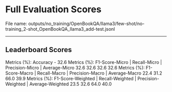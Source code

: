 # Full Evaluation Scores

File name: outputs/no_training/OpenBookQA/llama3/few-shot/no-training_2-shot_OpenBookQA_llama3_add-test.jsonl


---

## Leaderboard Scores

Metrics (%): Accuracy - 32.6
Metrics (%): F1-Score-Micro | Recall-Micro | Precision-Micro | Average-Micro
                32.6        32.6          32.6        32.6
Metrics (%): F1-Score-Macro | Recall-Macro | Precision-Macro | Average-Macro
                22.4        31.2          66.0        39.9
Metrics (%): F1-Score-Weighted | Recall-Weighted | Precision-Weighted | Average-Weighted
                23.5        32.6          64.0        40.0
